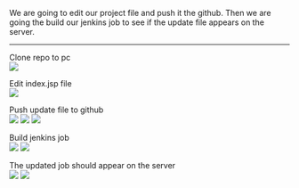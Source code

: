 We are going to edit our project file and push it the github. Then we are going the build our jenkins job to see if the update file appears on the server.
<br>
<hr>

Clone repo to pc
<br>
<img src="https://github.com/LawrenceDavy13/DevopsProject-1-Java/blob/main/images/tomcat/artifacts-tomcat.png">

Edit index.jsp file
<br>
<img src="https://github.com/LawrenceDavy13/DevopsProject-1-Java/blob/main/images/tomcat/artifacts-tomcat2.png">

Push update file to github
<br>
<img src="https://github.com/LawrenceDavy13/DevopsProject-1-Java/blob/main/images/tomcat/artifacts-tomcat3.png">
<img src="https://github.com/LawrenceDavy13/DevopsProject-1-Java/blob/main/images/tomcat/artifacts-tomcat4.png">
<img src="https://github.com/LawrenceDavy13/DevopsProject-1-Java/blob/main/images/tomcat/artifacts-tomcat5.png">


Build jenkins job
<br>
<img src="https://github.com/LawrenceDavy13/DevopsProject-1-Java/blob/main/images/tomcat/artifacts-tomcat6.png">
<img src="https://github.com/LawrenceDavy13/DevopsProject-1-Java/blob/main/images/tomcat/artifacts-tomcat7.png">

The updated job should appear on the server 
<br>
<img src="https://github.com/LawrenceDavy13/DevopsProject-1-Java/blob/main/images/tomcat/artifacts-tomcat8.png">
<img src="https://github.com/LawrenceDavy13/DevopsProject-1-Java/blob/main/images/tomcat/artifacts-tomcat9.png">
